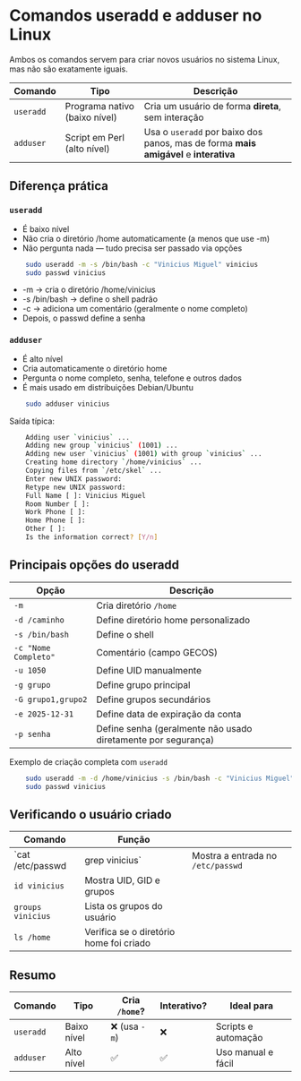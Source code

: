 # Comandos useradd e adduser no Linux

Ambos os comandos servem para criar novos usuários no sistema Linux,
mas não são exatamente iguais.

| Comando   | Tipo                          | Descrição                                                                            |
| --------- | ----------------------------- | ------------------------------------------------------------------------------------ |
| `useradd` | Programa nativo (baixo nível) | Cria um usuário de forma **direta**, sem interação                                   |
| `adduser` | Script em Perl (alto nível)   | Usa o `useradd` por baixo dos panos, mas de forma **mais amigável** e **interativa** |

## Diferença prática

### `useradd`

* É baixo nível
* Não cria o diretório /home automaticamente (a menos que use -m)
* Não pergunta nada — tudo precisa ser passado via opções
```bash
    sudo useradd -m -s /bin/bash -c "Vinicius Miguel" vinicius
    sudo passwd vinicius
```
* -m → cria o diretório /home/vinicius
* -s /bin/bash → define o shell padrão
* -c → adiciona um comentário (geralmente o nome completo)
* Depois, o passwd define a senha

### `adduser`

* É alto nível
* Cria automaticamente o diretório home
* Pergunta o nome completo, senha, telefone e outros dados
* É mais usado em distribuições Debian/Ubuntu
```bash
    sudo adduser vinicius
```
Saída típica:
```bash
    Adding user `vinicius` ...
    Adding new group `vinicius` (1001) ...
    Adding new user `vinicius` (1001) with group `vinicius` ...
    Creating home directory `/home/vinicius` ...
    Copying files from `/etc/skel` ...
    Enter new UNIX password:
    Retype new UNIX password:
    Full Name [ ]: Vinicius Miguel
    Room Number [ ]:
    Work Phone [ ]:
    Home Phone [ ]:
    Other [ ]:
    Is the information correct? [Y/n]
```

## Principais opções do useradd
| Opção                | Descrição                                                     |
| -------------------- | ------------------------------------------------------------- |
| `-m`                 | Cria diretório `/home`                                        |
| `-d /caminho`        | Define diretório home personalizado                           |
| `-s /bin/bash`       | Define o shell                                                |
| `-c "Nome Completo"` | Comentário (campo GECOS)                                      |
| `-u 1050`            | Define UID manualmente                                        |
| `-g grupo`           | Define grupo principal                                        |
| `-G grupo1,grupo2`   | Define grupos secundários                                     |
| `-e 2025-12-31`      | Define data de expiração da conta                             |
| `-p senha`           | Define senha (geralmente não usado diretamente por segurança) |


Exemplo de criação completa com `useradd`
```bash
    sudo useradd -m -d /home/vinicius -s /bin/bash -c "Vinicius Miguel" -G sudo,adm vinicius
    sudo passwd vinicius
```

## Verificando o usuário criado
| Comando           | Função                                  |                                   |
| ----------------- | --------------------------------------- | --------------------------------- |
| `cat /etc/passwd  | grep vinicius`                          | Mostra a entrada no `/etc/passwd` |
| `id vinicius`     | Mostra UID, GID e grupos                |                                   |
| `groups vinicius` | Lista os grupos do usuário              |                                   |
| `ls /home`        | Verifica se o diretório home foi criado |                                   |

## Resumo
| Comando   | Tipo        | Cria `/home`? | Interativo? | Ideal para          |
| --------- | ----------- | ------------- | ----------- | ------------------- |
| `useradd` | Baixo nível | ❌ (usa `-m`)  | ❌           | Scripts e automação |
| `adduser` | Alto nível  | ✅             | ✅           | Uso manual e fácil  |


